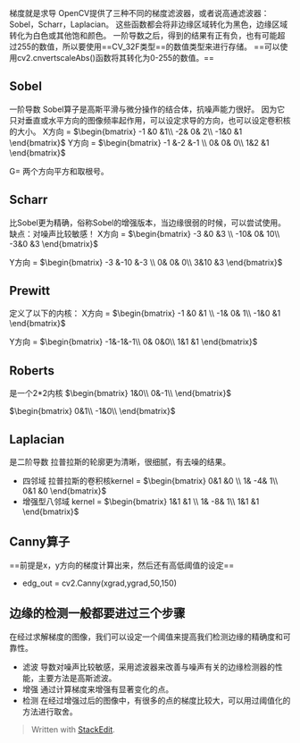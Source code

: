梯度就是求导
OpenCV提供了三种不同的梯度滤波器，或者说高通滤波器：Sobel，Scharr，Laplacian。
这些函数都会将非边缘区域转化为黑色，边缘区域转化为白色或其他饱和颜色。
一阶导数之后，得到的结果有正有负，也有可能超过255的数值，所以要使用==CV_32F类型==的数值类型来进行存储。
==可以使用cv2.cnvertscaleAbs()函数将其转化为0-255的数值。==
## Sobel
一阶导数
Sobel算子是高斯平滑与微分操作的结合体，抗噪声能力很好。
因为它只对垂直或水平方向的图像频率起作用，可以设定求导的方向，也可以设定卷积核的大小。
X方向 = $\begin{bmatrix}
-1 &0  &1\\
 -2&  0& 2\\
 -1&0  &1
\end{bmatrix}$
Y方向 = $\begin{bmatrix}
-1 &-2  &-1 \\
 0&  0& 0\\
 1&2 &1
\end{bmatrix}$

G= 两个方向平方和取根号。
## Scharr
比Sobel更为精确，俗称Sobel的增强版本，当边缘很弱的时候，可以尝试使用。
缺点：对噪声比较敏感！
X方向 = $\begin{bmatrix}
-3 &0  &3 \\
 -10&  0& 10\\
 -3&0  &3
\end{bmatrix}$

Y方向 = $\begin{bmatrix}
-3 &-10  &-3 \\
 0&  0& 0\\
 3&10 &3
\end{bmatrix}$
## Prewitt
定义了以下的内核：
X方向 = $\begin{bmatrix}
-1 &0  &1 \\
 -1&  0& 1\\
 -1&0  &1
\end{bmatrix}$

Y方向 = $\begin{bmatrix}
-1&-1&-1\\
 0&  0&0\\
 1&1 &1
 \end{bmatrix}$
## Roberts
是一个2*2内核
 $\begin{bmatrix}
1&0\\
  0&-1\\
 \end{bmatrix}$

  $\begin{bmatrix}
0&1\\
  -1&0\\
 \end{bmatrix}$
## Laplacian
是二阶导数
拉普拉斯的轮廓更为清晰，很细腻，有去噪的结果。
- 四邻域
拉普拉斯的卷积核kernel = $\begin{bmatrix}
0&1  &0 \\
 1&  -4& 1\\
 0&1 &0
\end{bmatrix}$
- 增强型八邻域
kernel = $\begin{bmatrix}
1&1  &1 \\
 1&  -8& 1\\
 1&1 &1
\end{bmatrix}$

## Canny算子
==前提是x，y方向的梯度计算出来，然后还有高低阈值的设定==
- edg_out = cv2.Canny(xgrad,ygrad,50,150)

## 边缘的检测一般都要进过三个步骤
在经过求解梯度的图像，我们可以设定一个阈值来提高我们检测边缘的精确度和可靠性。
- 滤波
导数对噪声比较敏感，采用滤波器来改善与噪声有关的边缘检测器的性能，主要方法是高斯滤波。
- 增强
通过计算梯度来增强有显著变化的点。
- 检测
在经过增强过后的图像中，有很多的点的梯度比较大，可以用过阈值化的方法进行取舍。
> Written with [StackEdit](https://stackedit.io/).
<!--stackedit_data:
eyJoaXN0b3J5IjpbLTIxMjg1NjkyMzUsMTYwMjAxNjA1OSwtMT
EzODk1MTI0MywtMTgxMjUxNzE2LC0xODAxNjk0MzUxXX0=
-->
